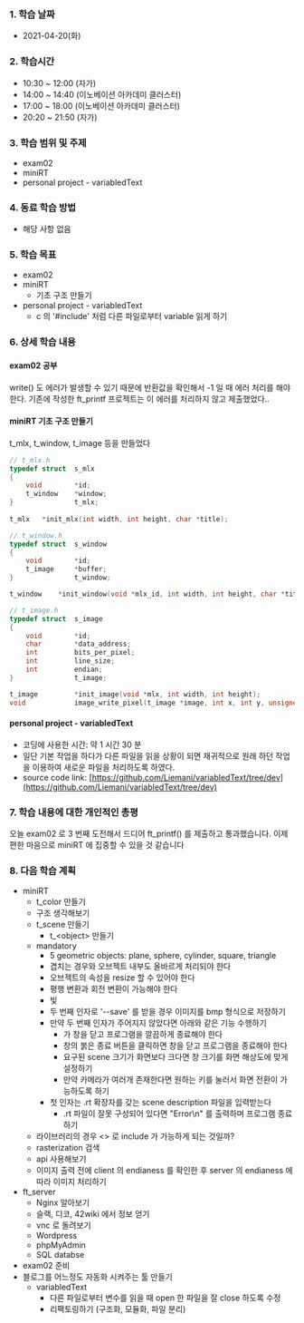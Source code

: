 ### 1. 학습 날짜

- 2021-04-20(화)

### 2. 학습시간

- 10:30 ~ 12:00 (자가)
- 14:00 ~ 14:40 (이노베이션 아카데미 클러스터)
- 17:00 ~ 18:00 (이노베이션 아카데미 클러스터)
- 20:20 ~ 21:50 (자가)

### 3. 학습 범위 및 주제

- exam02
- miniRT
- personal project - variabledText

### 4. 동료 학습 방법

- 해당 사항 없음

### 5. 학습 목표

- exam02
- miniRT
  - 기초 구조 만들기
- personal project - variabledText
  - c 의 '#include' 처럼 다른 파일로부터 variable 읽게 하기

### 6. 상세 학습 내용

#### exam02 공부

write() 도 에러가 발생할 수 있기 때문에 반환값을 확인해서 -1 일 때 에러 처리를 해야 한다. 기존에 작성한 ft\_printf 프로젝트는 이 에러를 처리하지 않고 제출했었다..

#### miniRT 기초 구조 만들기

t\_mlx, t\_window, t\_image 등을 만들었다

```c
// t_mlx.h
typedef struct  s_mlx                                 
{                                                     
    void        *id;                                  
    t_window    *window;                              
}               t_mlx;                                
                                                      
t_mlx   *init_mlx(int width, int height, char *title);

// t_window.h
typedef struct  s_window
{
    void        *id;
    t_image     *buffer;
}               t_window;

t_window    *init_window(void *mlx_id, int width, int height, char *title);

// t_image.h
typedef struct  s_image
{
    void        *id;
    char        *data_address;
    int         bits_per_pixel;
    int         line_size;
    int         endian;
}               t_image;

t_image         *init_image(void *mlx, int width, int height);
void            image_write_pixel(t_image *image, int x, int y, unsigned int color);
```

#### personal project - variabledText

- 코딩에 사용한 시간: 약 1 시간 30 분
- 일단 기본 작업을 하다가 다른 파일을 읽을 상황이 되면 재귀적으로 원래 하던 작업을 이용하여 새로운 파일을 처리하도록 하였다.
- source code link: [https://github.com/Liemani/variabledText/tree/dev](https://github.com/Liemani/variabledText/tree/dev)

### 7. 학습 내용에 대한 개인적인 총평

오늘 exam02 로 3 번째 도전해서 드디어 ft\_printf() 를 제출하고 통과했습니다. 이제 편한 마음으로 miniRT 에 집중할 수 있을 것 같습니다

### 8. 다음 학습 계획

- miniRT
  - t\_color 만들기
  - 구조 생각해보기
  - t\_scene 만들기
    - t\_\<object\> 만들기
  - mandatory
    - 5 geometric objects: plane, sphere, cylinder, square, triangle
    - 겹치는 경우와 오브젝트 내부도 올바르게 처리되야 한다
    - 오브젝트의 속성을 resize 할 수 있어야 한다
    - 평행 변환과 회전 변환이 가능해야 한다
    - 빛
    - 두 번째 인자로 '--save' 를 받을 경우 이미지를 bmp 형식으로 저장하기
    - 만약 두 번째 인자가 주어지지 않았다면 아래와 같은 기능 수행하기
      - <ESC> 가 창을 닫고 프로그램을 깔끔하게 종료해야 한다
      - 창의 붉은 종료 버튼을 클릭하면 창을 닫고 프로그램을 종료해야 한다
      - 요구된 scene 크기가 화면보다 크다면 창 크기를 화면 해상도에 맞게 설정하기
      - 만약 카메라가 여러개 존재한다면 원하는 키를 눌러서 화면 전환이 가능하도록 하기
    - 첫 인자는 .rt 확장자를 갖는 scene description 파일을 입력받는다
      - .rt 파일이 잘못 구성되어 있다면 "Error\n" 를 출력하며 프로그램 종료하기
  - 라이브러리의 경우 <> 로 include 가 가능하게 되는 것일까?
  - rasterization 검색
  - api 사용해보기
  - 이미지 출력 전에 client 의 endianess 를 확인한 후 server 의 endianess 에 따라 이미지 처리하기
- ft\_server
  - Nginx 알아보기
  - 슬랙, 디코, 42wiki 에서 정보 얻기
  - vnc 로 돌려보기
  - Wordpress
  - phpMyAdmin
  - SQL databse
- exam02 준비
- 블로그를 어느정도 자동화 시켜주는 툴 만들기
  - variabledText
    - 다른 파일로부터 변수를 읽을 때 open 한 파일을 잘 close 하도록 수정
    - 리팩토링하기 (구조화, 모듈화, 파일 분리)
